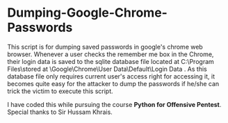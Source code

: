 # Dumping-Google-Chrome-Passwords
This script is for dumping saved passwords in google's chrome web browser. Whenever a user checks the remember me box in the Chrome, their login data is saved to the sqlite database file located at C:\\Program Files\stored at \Google\Chrome\User Data\Default\Login Data .
As this database file only requires current user's access right for accessing it, it becomes quite easy for the attacker to dump the passwords if he/she can trick the victim to execute this script.

I have coded this while pursuing the course **Python for Offensive Pentest**. Special thanks to Sir Hussam Khrais.

